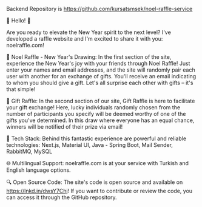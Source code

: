 Backend Repository is https://github.com/kursatsmsek/noel-raffle-service

🎉 Hello! 🎁

Are you ready to elevate the New Year spirit to the next level? I've developed a raffle website and I'm excited to share it with you: noelraffle.com!

🌟 Noel Raffle - New Year's Drawing:
In the first section of the site, experience the New Year's joy with your friends through Noel Raffle! Just enter your names and email addresses, and the site will randomly pair each user with another for an exchange of gifts. You'll receive an email indicating to whom you should give a gift. Let's all surprise each other with gifts – it's that simple!

🎁 Gift Raffle:
In the second section of our site, Gift Raffle is here to facilitate your gift exchange! Here, lucky individuals randomly chosen from the number of participants you specify will be deemed worthy of one of the gifts you've determined. In this draw where everyone has an equal chance, winners will be notified of their prize via email!

🚀 Tech Stack:
Behind this fantastic experience are powerful and reliable technologies:
Next.js,
Material UI,
Java - Spring Boot,
Mail Sender,
RabbitMQ,
MySQL

🌐 Multilingual Support:
noelraffle.com is at your service with Turkish and English language options.

🔍 Open Source Code:
The site's code is open source and available on https://lnkd.in/dwsY7Chj! If you want to contribute or review the code, you can access it through the GitHub repository.
